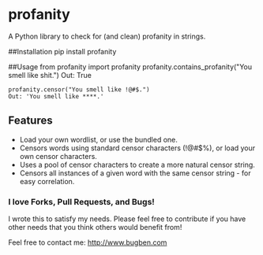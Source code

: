 profanity
=========

A Python library to check for (and clean) profanity in strings.

##Installation
    pip install profanity


##Usage
    from profanity import profanity
    profanity.contains_profanity("You smell like shit.")
    Out: True

    profanity.censor("You smell like !@#$.")
    Out: 'You smell like ****.'

## Features

* Load your own wordlist, or use the bundled one.
* Censors words using standard censor characters (!@#$%), or load your own censor characters. 
* Uses a pool of censor characters to create a more natural censor string. 
* Censors all instances of a given word with the same censor string - for easy correlation.

### I love Forks, Pull Requests, and Bugs!

I wrote this to satisfy my needs. Please feel free to contribute if you have other needs that you think others would benefit from! 

Feel free to contact me: http://www.bugben.com
